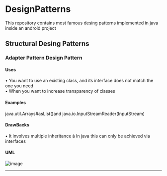 # DesignPatterns 

This repository contains most famous desing patterns implemented in java inside an android project 

## Structural  Desing Patterns 

### Adapter Pattern Design Pattern 
#### Uses 
• You want to use an existing class, and its
interface does not match the one you need
<br/>
• When you want to increase transparency of
classes<br/>
#### Examples 
java.util.Arrays#asList()and
java.io.InputStreamReader(InputStream)
#### DrawBacks
• It involves multiple inheritance à In java this
can only be achieved via interfaces
#### UML 
![image](https://user-images.githubusercontent.com/60134186/173247508-f5d4e5ad-f0c1-4aba-9299-c2e0cb812fa4.png)
 <hr/>


 













